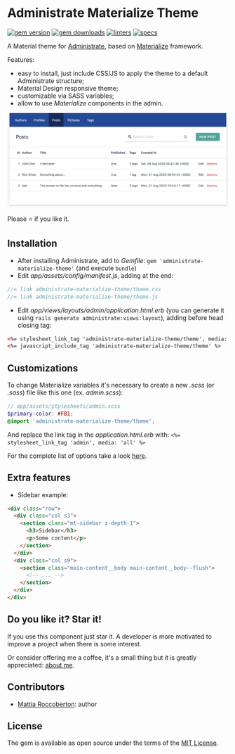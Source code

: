 # Administrate Materialize Theme
[![gem version](https://badge.fury.io/rb/administrate-materialize-theme.svg)](https://badge.fury.io/rb/administrate-materialize-theme)
[![gem downloads](https://badgen.net/rubygems/dt/administrate-materialize-theme)](https://rubygems.org/gems/administrate-materialize-theme)
[![linters](https://github.com/blocknotes/administrate-materialize-theme/actions/workflows/linters.yml/badge.svg)](https://github.com/blocknotes/administrate-materialize-theme/actions/workflows/linters.yml)
[![specs](https://github.com/blocknotes/administrate-materialize-theme/actions/workflows/specs.yml/badge.svg)](https://github.com/blocknotes/administrate-materialize-theme/actions/workflows/specs.yml)

A Material theme for [Administrate](https://github.com/thoughtbot/administrate), based on [Materialize](https://materializecss.com) framework.

Features:

- easy to install, just include CSS/JS to apply the theme to a default Administrate structure;
- Material Design responsive theme;
- customizable via SASS variables;
- allow to use *Materialize* components in the admin.

![screenshot](screenshot.png)

Please :star: if you like it.

## Installation

- After installing Administrate, add to *Gemfile*: `gem 'administrate-materialize-theme'` (and execute `bundle`)
- Edit *app/assets/config/manifest.js*, adding at the end:

```js
//= link administrate-materialize-theme/theme.css
//= link administrate-materialize-theme/theme.js
```

- Edit *app/views/layouts/admin/application.html.erb* (you can generate it using `rails generate administrate:views:layout`), adding before head closing tag:

```html
<%= stylesheet_link_tag 'administrate-materialize-theme/theme', media: 'all' %>
<%= javascript_include_tag 'administrate-materialize-theme/theme' %>
```

## Customizations

To change Materialize variables it's necessary to create a new *.scss* (or *.sass*) file like this one (ex. *admin.scss*):

```scss
// app/assets/stylesheets/admin.scss
$primary-color: #FB1;
@import 'administrate-materialize-theme/theme';
```

And replace the link tag in the *application.html.erb* with: `<%= stylesheet_link_tag 'admin', media: 'all' %>`

For the complete list of options take a look [here](app/assets/stylesheets/administrate-materialize-theme/components/_variables.scss).

## Extra features

- Sidebar example:

```html
<div class="row">
  <div class="col s3">
    <section class="mt-sidebar z-depth-1">
      <h3>Sidebar</h3>
      <p>Some content</p>
    </section>
  </div>
  <div class="col s9">
    <section class="main-content__body main-content__body--flush">
      <!-- ... -->
    </section>
  </div>
</div>
```

## Do you like it? Star it!

If you use this component just star it. A developer is more motivated to improve a project when there is some interest.

Or consider offering me a coffee, it's a small thing but it is greatly appreciated: [about me](https://www.blocknot.es/about-me).

## Contributors

- [Mattia Roccoberton](https://blocknot.es/): author

## License

The gem is available as open source under the terms of the [MIT License](https://opensource.org/licenses/MIT).
